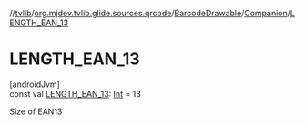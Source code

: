 //[tvlib](../../../../index.md)/[org.mjdev.tvlib.glide.sources.qrcode](../../index.md)/[BarcodeDrawable](../index.md)/[Companion](index.md)/[LENGTH_EAN_13](-l-e-n-g-t-h_-e-a-n_13.md)

# LENGTH_EAN_13

[androidJvm]\
const val [LENGTH_EAN_13](-l-e-n-g-t-h_-e-a-n_13.md): [Int](https://kotlinlang.org/api/latest/jvm/stdlib/kotlin/-int/index.html) = 13

Size of EAN13
